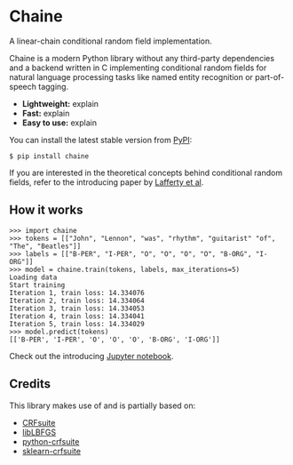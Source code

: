 # Chaine

A linear-chain conditional random field implementation.

Chaine is a modern Python library without any third-party dependencies and a backend written in C implementing conditional random fields for natural language processing tasks like named entity recognition or part-of-speech tagging.

- **Lightweight:** explain
- **Fast:** explain
- **Easy to use:** explain

You can install the latest stable version from [PyPI](https://pypi.org/project/chaine):

```
$ pip install chaine
```

If you are interested in the theoretical concepts behind conditional random fields, refer to the introducing paper by [Lafferty et al](https://repository.upenn.edu/cgi/viewcontent.cgi?article=1162&context=cis_papers).


## How it works

```
>>> import chaine
>>> tokens = [["John", "Lennon", "was", "rhythm", "guitarist" "of", "The", "Beatles"]]
>>> labels = [["B-PER", "I-PER", "O", "O", "O", "O", "B-ORG", "I-ORG"]]
>>> model = chaine.train(tokens, labels, max_iterations=5)
Loading data
Start training
Iteration 1, train loss: 14.334076
Iteration 2, train loss: 14.334064
Iteration 3, train loss: 14.334053
Iteration 4, train loss: 14.334041
Iteration 5, train loss: 14.334029
>>> model.predict(tokens)
[['B-PER', 'I-PER', 'O', 'O', 'O', 'B-ORG', 'I-ORG']]
```

Check out the introducing [Jupyter notebook](https://github.com/severinsimmler/chaine/blob/master/notebooks/tutorial.ipynb).


## Credits

This library makes use of and is partially based on:

- [CRFsuite](https://github.com/chokkan/crfsuite)
- [libLBFGS](https://github.com/chokkan/liblbfgs)
- [python-crfsuite](https://github.com/scrapinghub/python-crfsuite)
- [sklearn-crfsuite](https://github.com/TeamHG-Memex/sklearn-crfsuite)
